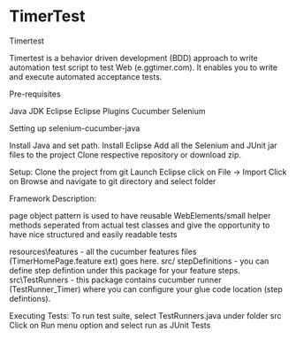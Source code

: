 # TimerTest
Timertest

Timertest is a behavior driven development (BDD) approach to write automation test script to test Web (e.ggtimer.com). It enables you to write and execute automated acceptance tests.

Pre-requisites

Java JDK
Eclipse
Eclipse Plugins 
    Cucumber
    Selenium
    
Setting up selenium-cucumber-java

Install Java and set path.
Install Eclipse
Add all the Selenium and JUnit jar files to the project
Clone respective repository or download zip. 

Setup:
Clone the project from git
Launch Eclipse
click on File -> Import
Click on Browse and navigate to git directory and select folder

Framework Description:

page object pattern is used to have reusable WebElements/small helper methods seperated from actual test classes and give the opportunity to have nice structured and easily readable tests

resources\features - all the cucumber features files (TimerHomePage.feature ext) goes here.
src/ stepDefinitions - you can define step defintion under this package for your feature steps.
src\TestRunners - this package contains cucumber runner (TestRunner_Timer) where you can configure your glue code location (step defintions).

Executing Tests:
To run test suite,
select TestRunners.java under folder src
Click on Run menu option and select run as JUnit Tests
